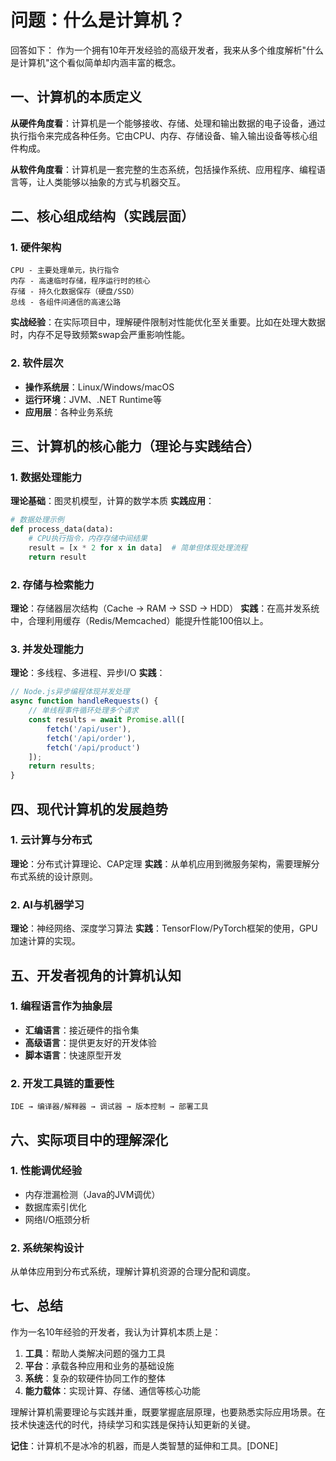 # 问题：什么是计算机？
回答如下：
作为一个拥有10年开发经验的高级开发者，我来从多个维度解析"什么是计算机"这个看似简单却内涵丰富的概念。

## 一、计算机的本质定义

**从硬件角度看**：计算机是一个能够接收、存储、处理和输出数据的电子设备，通过执行指令来完成各种任务。它由CPU、内存、存储设备、输入输出设备等核心组件构成。

**从软件角度看**：计算机是一套完整的生态系统，包括操作系统、应用程序、编程语言等，让人类能够以抽象的方式与机器交互。

## 二、核心组成结构（实践层面）

### 1. 硬件架构
```
CPU - 主要处理单元，执行指令
内存 - 高速临时存储，程序运行时的核心
存储 - 持久化数据保存（硬盘/SSD）
总线 - 各组件间通信的高速公路
```

**实战经验**：在实际项目中，理解硬件限制对性能优化至关重要。比如在处理大数据时，内存不足导致频繁swap会严重影响性能。

### 2. 软件层次
- **操作系统层**：Linux/Windows/macOS
- **运行环境**：JVM、.NET Runtime等
- **应用层**：各种业务系统

## 三、计算机的核心能力（理论与实践结合）

### 1. 数据处理能力
**理论基础**：图灵机模型，计算的数学本质
**实践应用**：
```python
# 数据处理示例
def process_data(data):
    # CPU执行指令，内存存储中间结果
    result = [x * 2 for x in data]  # 简单但体现处理流程
    return result
```

### 2. 存储与检索能力
**理论**：存储器层次结构（Cache → RAM → SSD → HDD）
**实践**：在高并发系统中，合理利用缓存（Redis/Memcached）能提升性能100倍以上。

### 3. 并发处理能力
**理论**：多线程、多进程、异步I/O
**实践**：
```javascript
// Node.js异步编程体现并发处理
async function handleRequests() {
    // 单线程事件循环处理多个请求
    const results = await Promise.all([
        fetch('/api/user'),
        fetch('/api/order'),
        fetch('/api/product')
    ]);
    return results;
}
```

## 四、现代计算机的发展趋势

### 1. 云计算与分布式
**理论**：分布式计算理论、CAP定理
**实践**：从单机应用到微服务架构，需要理解分布式系统的设计原则。

### 2. AI与机器学习
**理论**：神经网络、深度学习算法
**实践**：TensorFlow/PyTorch框架的使用，GPU加速计算的实现。

## 五、开发者视角的计算机认知

### 1. 编程语言作为抽象层
- **汇编语言**：接近硬件的指令集
- **高级语言**：提供更友好的开发体验
- **脚本语言**：快速原型开发

### 2. 开发工具链的重要性
```
IDE → 编译器/解释器 → 调试器 → 版本控制 → 部署工具
```

## 六、实际项目中的理解深化

### 1. 性能调优经验
- 内存泄漏检测（Java的JVM调优）
- 数据库索引优化
- 网络I/O瓶颈分析

### 2. 系统架构设计
从单体应用到分布式系统，理解计算机资源的合理分配和调度。

## 七、总结

作为一名10年经验的开发者，我认为计算机本质上是：
1. **工具**：帮助人类解决问题的强力工具
2. **平台**：承载各种应用和业务的基础设施
3. **系统**：复杂的软硬件协同工作的整体
4. **能力载体**：实现计算、存储、通信等核心功能

理解计算机需要理论与实践并重，既要掌握底层原理，也要熟悉实际应用场景。在技术快速迭代的时代，持续学习和实践是保持认知更新的关键。

**记住**：计算机不是冰冷的机器，而是人类智慧的延伸和工具。[DONE]